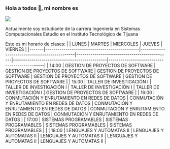 ### Hola a todos 👋, mi nombre es 
![](https://images.cooltext.com/5549093.png)

Actualmente soy estudiante de la carrera Ingeniería en Sistemas Computacionales
Estudio en el Instituto Tecnológico de Tijuana




Este es mi horario de clases:
|       | LUNES                                        | MARTES                                       | MIERCOLES                                    | JUEVES                                       | VIERNES                                      |
|-------|----------------------------------------------|----------------------------------------------|----------------------------------------------|----------------------------------------------|----------------------------------------------|
| 14:00 | GESTION DE PROYECTOS DE  SOFTWARE            | GESTION DE PROYECTOS DE SOFTWARE             | GESTION DE PROYECTOS DE  SOFTWARE            | GESTION DE PROYECTOS DE SOFTWARE             | GESTION DE PROYECTOS DE SOFTWARE             |
| 15:00 | TALLER DE INVESTIGACIÓN I                    | TALLER DE INVESTIGACIÓN I                    | TALLER DE INVESTIGACIÓN I                    | TALLER DE INVESTIGACIÓN I                    | GESTION DE PROYECTOS DE SOFTWARE             |
| 16:00 | CONMUTACIÓN Y ENRUTAMIENTO EN REDES DE DATOS | CONMUTACIÓN Y ENRUTAMIENTO EN REDES DE DATOS | CONMUTACIÓN Y ENRUTAMIENTO EN REDES DE DATOS | CONMUTACIÓN Y ENRUTAMIENTO EN REDES DE DATOS | CONMUTACIÓN Y ENRUTAMIENTO EN REDES DE DATOS |
| 17:00 | SISTEMAS PROGRAMABLES                        | SISTEMAS PROGRAMABLES                        | SISTEMAS PROGRAMABLES                        | SISTEMAS PROGRAMABLES                        |                                              |
| 18:00 | LENGUAJES Y AUTOMATAS II                     | LENGUAJES Y AUTOMATAS II                     | LENGUAJES Y AUTOMATAS II                     | LENGUAJES Y AUTOMATAS II                     | LENGUAJES Y AUTOMATAS II                     |
